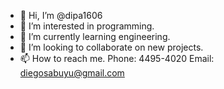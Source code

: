 - 👋 Hi, I’m @dipa1606
- 👀 I’m interested in programming.
- 🌱 I’m currently learning engineering.
- 💞️ I’m looking to collaborate on new projects.
- 📫 How to reach me. 
Phone: 4495-4020
Email: diegosabuyu@gmail.com

<!---
dipa1606/dipa1606 is a ✨ special ✨ repository because its `README.md` (this file) appears on your GitHub profile.
You can click the Preview link to take a look at your changes.
--->
